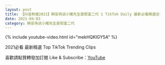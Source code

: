 ```yaml
---
layout: post
title: 【抖音熱搜2021】韩安冉说小猪先生是假富二代 1 TikTok Daily 最新必看精選合集2021 04 03
date: 2021-04-03
category: 韩安冉说小猪先生是假富二代
---
```


{% include youtube-video.html id="mekHQKlGY5A" %}

2021必看 最新精選 Top TikTok Trending Clips

喜歡請點贊轉發加訂閱 Like & Subscribe：[YouTube](https://www.youtube.com/channel/UCAoR7VcanIPd04uEq_GIylA/videos)

